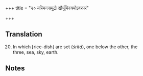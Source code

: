 +++
title = "२० यस्मिन्त्समुद्रो द्यौर्भूमिस्त्रयोऽवरपरं"

+++
## Translation
20. In which ⌊rice-dish⌋ are set (*śritá*), one below the other, the  
three, sea, sky, earth.

## Notes

